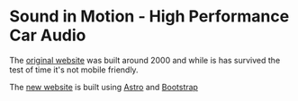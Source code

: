# Sound in Motion - High Performance Car Audio

The [original website](https://www.soundinmotionboston.com/) was built around 2000 and while is has survived the test of time it's not mobile friendly.

The [new website](https://www.sound-in-motion.com/media/) is built using [Astro](https://astro.build) and [Bootstrap](https://getbootstrap.com/)
